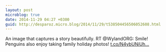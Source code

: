 ```yaml
---
layout: post
microblog: true
date: 2014-11-29 04:27 +0300
guid: http://desparoz.micro.blog/2014/11/29/t538504456506052608.html
---
```

An image that captures a story beautifully. RT @WylandORG: Smile! Penguins also enjoy taking family holiday photos! [t.co/N4ybUNiUh...](http://t.co/N4ybUNiUhe)
